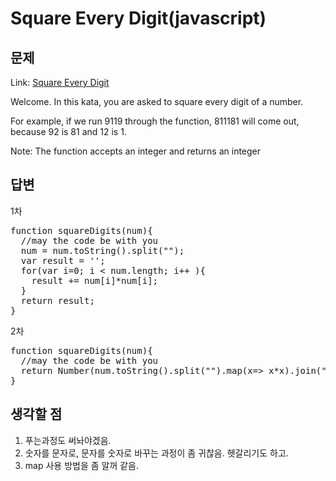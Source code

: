 Square Every Digit(javascript)
=============
문제
------------

Link: [Square Every Digit](https://www.codewars.com/kata/square-every-digit/train/javascript)  

Welcome. In this kata, you are asked to square every digit of a number.

For example, if we run 9119 through the function, 811181 will come out, because 92 is 81 and 12 is 1.

Note: The function accepts an integer and returns an integer

답변
--------------
1차
<pre>
function squareDigits(num){
  //may the code be with you
  num = num.toString().split("");
  var result = '';
  for(var i=0; i < num.length; i++ ){
    result += num[i]*num[i];
  }
  return result;
}
</pre>
  
2차
<pre>
function squareDigits(num){
  //may the code be with you
  return Number(num.toString().split("").map(x=> x*x).join(""));
}
</pre>

생각할 점
------------------------
1. 푸는과정도 써놔야겠음.
2. 숫자를 문자로, 문자를 숫자로 바꾸는 과정이 좀 귀찮음. 헷갈리기도 하고.
3. map 사용 방법을 좀 알꺼 같음.